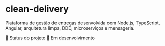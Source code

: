 # clean-delivery
Plataforma de gestão de entregas desenvolvida com Node.js, TypeScript, Angular, arquitetura limpa, DDD, microserviços e mensageria.


📌 Status do projeto
🚧 Em desenvolvimento
